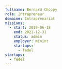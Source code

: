 ```yaml
---
fullname: Bernard Choppy
role: Intrapreneur
domaine: Intraprenariat
missions:
  - start: 2019-06-18
    end: 2021-12-31
    status: admin
    employer: minint
    startups:
      - fedel
startups:
  - fedel
---
```

